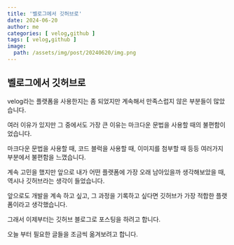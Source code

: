 ```yaml
---
title: '벨로그에서 깃허브로'
date: 2024-06-20
author: me
categories: [ velog,github ]
tags: [ velog,github ]
image:
  path: /assets/img/post/20240620/img.png
---
```


## 벨로그에서 깃허브로

velog라는 플랫폼을 사용한지는 좀 되었지만 계속해서 만족스럽지 않은 부분들이 많았습니다.

여러 이유가 있지만 그 중에서도 가장 큰 이유는 마크다운 문법을 사용할 때의 불편함이었습니다.

마크다운 문법을 사용할 때, 코드 블럭을 사용할 때, 이미지를 첨부할 때 등등 여러가지 부분에서 불편함을 느꼈습니다.

계속 고민을 했지만 앞으로 내가 어떤 플랫폼에 가장 오래 남아있을까 생각해보았을 때, 역시나 깃허브라는 생각이 들었습니다.

앞으로도 개발을 계속 하고 싶고, 그 과정을 기록하고 싶다면 깃허브가 가장 적합한 플랫폼이라고 생각했습니다.

그래서 이제부터는 깃허브 블로그로 포스팅을 하려고 합니다.

오늘 부터 필요한 글들을 조금씩 옮겨보려고 합니다.
